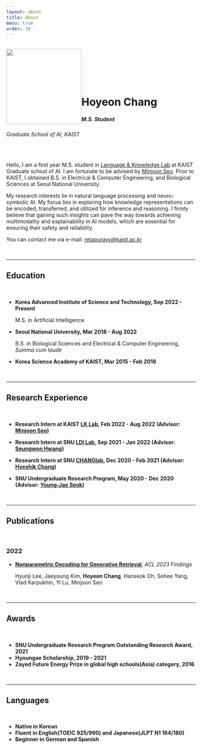 ```yaml
---
layout: about
title: About
menu: true
order: 10
---
```


<br />

<img style="float: left;" src="{{ site.baseurl }}/assets/img/myimg.jpg" width="200" height="200">

<br />

<br />

<br />

<br />

<br />

# Hoyeon Chang

##### *M.S. Student*

###### *Graduate School of AI, KAIST*

<br />

Hello, I am a first year M.S. student in [Language & Knowledge Lab](https://lklab.kaist.ac.kr/) at KAIST Graduate school of AI. I am fortunate to be advised by [Minjoon Seo](https://seominjoon.github.io/). Prior to KAIST, I obtained B.S. in Electrical & Computer Engineering, and Biological Sciences at Seoul National University.

My research interests lie in natural language processing and neuro-symbolic AI. My focus lies in exploring how knowledge representations can be encoded, transferred, and utilized for inference and reasoning. I firmly believe that gaining such insights can pave the way towards achieving multimodality and explainability in AI models, which are essential for ensuring their safety and reliability.

You can contact me via e-mail: [retapurayo@kaist.ac.kr](mailto:retapurayo@kaist.ac.kr)

<br />

---

## Education

<br />

- **Korea Advanced Institute of Science and Technology,  Sep 2022 - Present**

  M.S. in Artificial Intelligence

- **Seoul National University, Mar 2018 - Aug 2022**

  B.S. in Biological Sciences and Electrical & Computer Engineering, *Summa cum laude*

- **Korea Science Academy of KAIST, Mar 2015 - Feb 2018**

<br />

---

## Research Experience

<br />

- **Research Intern at KAIST [LK Lab](https://lklab.kaist.ac.kr/), Feb 2022 - Aug 2022 (Advisor: [Minjoon Seo](https://seominjoon.github.io/))**

- **Research Intern at SNU [LDI Lab](https://seungwonh.github.io/ldi.html), Sep 2021 - Jan 2022 (Advisor: [Seungwon Hwang](https://seungwonh.github.io/))**

- **Research Intern at SNU [CHANGlab](https://qbio.io/), Dec 2020 - Feb 2021 (Advisor: [Hyeshik Chang](https://qbio.io/team/hyeshik-chang))**

- **SNU Undergraduate Research Program, May 2020 - Dec 2020 (Advisor: [Young-Jae Seok](https://biosci.snu.ac.kr/lomp/professor))**

<br />

---

## Publications

<br />

### **2022**

- **[Nonparametric Decoding for Generative Retrieval](https://arxiv.org/abs/2210.02068)**, *ACL 2023 Findings*

  Hyunji Lee, Jaeyoung Kim, **Hoyeon Chang**, Hanseok Oh, Sohee Yang, Vlad Karpukhin, Yi Lu, Minjoon Seo

  

<br />

---

## Awards

<br />

- **SNU Undergraduate Research Program Outstanding Research Award, 2021**
- **Hyoungae Scholarship, 2019 - 2021**
- **Zayed Future Energy Prize in global high schools(Asia) category, 2016**

<br />

---

## Languages

<br />

- **Native in Korean**
- **Fluent in English(TOEIC 925/990) and Japanese(JLPT N1 164/180)**
- **Beginner in German and Spanish**

<br />

